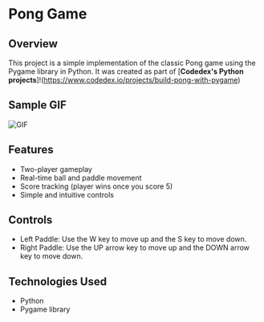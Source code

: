 # Pong Game

## Overview  
This project is a simple implementation of the classic Pong game using the Pygame library in Python. It was created as part of [**Codedex's Python projects**]!(https://www.codedex.io/projects/build-pong-with-pygame)

## Sample GIF
![GIF](https://github.com/haileyrthomas01/pythonportfolio/blob/main/web-projects/python-gif/pong-gif.gif)

## Features  
- Two-player gameplay
- Real-time ball and paddle movement
- Score tracking (player wins once you score 5)
- Simple and intuitive controls  

## Controls
- Left Paddle: Use the W key to move up and the S key to move down.
- Right Paddle: Use the UP arrow key to move up and the DOWN arrow key to move down.

## Technologies Used
- Python
- Pygame library

